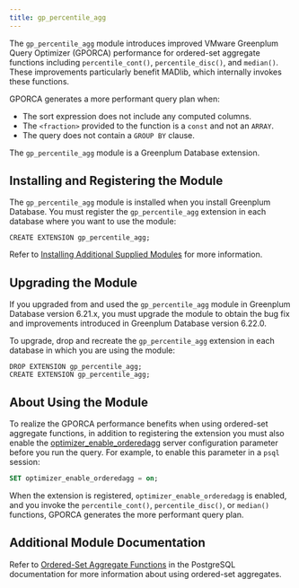 ```yaml
---
title: gp_percentile_agg 
---
```


The `gp_percentile_agg` module introduces improved VMware Greenplum Query Optimizer \(GPORCA\) performance for ordered-set aggregate functions including `percentile_cont()`, `percentile_disc()`, and `median()`. These improvements particularly benefit MADlib, which internally invokes these functions.

GPORCA generates a more performant query plan when:

- The sort expression does not include any computed columns.
- The `<fraction>` provided to the function is a `const` and not an `ARRAY`.
- The query does not contain a `GROUP BY` clause.

The `gp_percentile_agg` module is a Greenplum Database extension.

## <a id="topic_reg"></a>Installing and Registering the Module 

The `gp_percentile_agg` module is installed when you install Greenplum Database. You must register the `gp_percentile_agg` extension in each database where you want to use the module:

```
CREATE EXTENSION gp_percentile_agg;
```

Refer to [Installing Additional Supplied Modules](../../install_guide/install_modules.html) for more information.


## <a id="topic_upgrade"></a>Upgrading the Module

If you upgraded from and used the `gp_percentile_agg` module in Greenplum Database version 6.21.x, you must upgrade the module to obtain the bug fix and improvements introduced in Greenplum Database version 6.22.0.

To upgrade, drop and recreate the `gp_percentile_agg` extension in each database in which you are using the module:

```
DROP EXTENSION gp_percentile_agg;
CREATE EXTENSION gp_percentile_agg;
```

## <a id="topic_use"></a>About Using the Module 

To realize the GPORCA performance benefits when using ordered-set aggregate functions, in addition to registering the extension you must also enable the [optimizer_enable_orderedagg](../config_params/guc-list.html#optimizer_enable_orderedagg) server configuration parameter before you run the query. For example, to enable this parameter in a `psql` session:

``` sql
SET optimizer_enable_orderedagg = on;
```

When the extension is registered, `optimizer_enable_orderedagg` is enabled, and you invoke the `percentile_cont()`, `percentile_disc()`, or `median()` functions, GPORCA generates the more performant query plan.

## <a id="topic_info"></a>Additional Module Documentation 

Refer to [Ordered-Set Aggregate Functions](https://www.postgresql.org/docs/9.4/functions-aggregate.html#FUNCTIONS-ORDEREDSET-TABLE) in the PostgreSQL documentation for more information about using ordered-set aggregates.

